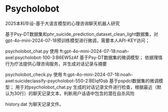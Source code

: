 # Psycholobot
2025本科毕设-基于大语言模型的心理咨询聊天机器人研究

基于Psy-DT数据集和phr_suicide_prediction_dataset_clean_light数据集，对gpt-4o-mini-2024-07-18预训练模型进行微调，需要本人API-KEY访问；

psycholobot_chat.py 使用 ft:gpt-4o-mini-2024-07-18:noah-axel:psycholobot-100-3:B6EW5zAf 基于Psy-DT数据集的微调模型；
依据理情行为疗法提供心理咨询服务，并生成对话记录与摘要

psycholobot_check.py 使用 ft:gpt-4o-mini-2024-07-18:noah-axel:suicideclassify-psycholobot-550-2:BEIqf0sb 基于pspdcl数据集的微调模型；
用于对psycholobot_chat.py 生成的对话记录文件进行检查，根据最近（默认为30行）的聊天记录文本，判断用户话语中包含的潜在自杀风险

history.dat 为聊天记录文件。
